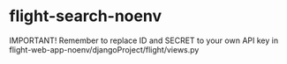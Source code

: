 # flight-search-noenv

IMPORTANT! 
Remember to replace ID and SECRET to your own API key in flight-web-app-noenv/djangoProject/flight/views.py
